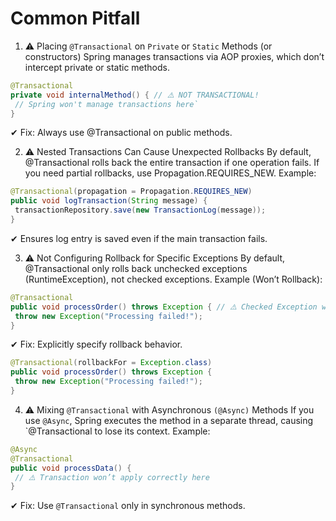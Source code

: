 # Common Pitfall

1. ⚠️ Placing `@Transactional` on `Private` or `Static` Methods (or constructors)
Spring manages transactions via AOP proxies, which don’t intercept private or static methods.

```java
@Transactional
private void internalMethod() { // ⚠️ NOT TRANSACTIONAL!
 // Spring won't manage transactions here`
}
```

✔ Fix: Always use @Transactional on public methods.

2. ⚠️ Nested Transactions Can Cause Unexpected Rollbacks
By default, @Transactional rolls back the entire transaction if one operation fails.
If you need partial rollbacks, use Propagation.REQUIRES_NEW.
Example:

```java
@Transactional(propagation = Propagation.REQUIRES_NEW)
public void logTransaction(String message) {
 transactionRepository.save(new TransactionLog(message));
}
```

✔ Ensures log entry is saved even if the main transaction fails.

3. ⚠️ Not Configuring Rollback for Specific Exceptions
By default, @Transactional only rolls back unchecked exceptions (RuntimeException), not checked exceptions.
Example (Won’t Rollback):

```java
@Transactional
public void processOrder() throws Exception { // ⚠️ Checked Exception won't trigger rollback
 throw new Exception("Processing failed!");
}
```

✔ Fix: Explicitly specify rollback behavior.

```java
@Transactional(rollbackFor = Exception.class)
public void processOrder() throws Exception {
 throw new Exception("Processing failed!");
}
```

4. ⚠️ Mixing `@Transactional` with Asynchronous `(@Async)` Methods
If you use `@Async`, Spring executes the method in a separate thread, causing `@Transactional to lose its context.
Example:

```java
@Async
@Transactional
public void processData() {
 // ⚠️ Transaction won’t apply correctly here
}
```

✔ Fix: Use `@Transactional` only in synchronous methods.
